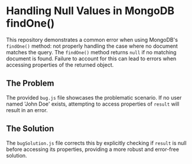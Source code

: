 # Handling Null Values in MongoDB findOne()

This repository demonstrates a common error when using MongoDB's `findOne()` method:  not properly handling the case where no document matches the query. The `findOne()` method returns `null` if no matching document is found.  Failure to account for this can lead to errors when accessing properties of the returned object.

## The Problem
The provided `bug.js` file showcases the problematic scenario.  If no user named 'John Doe' exists, attempting to access properties of `result` will result in an error.

## The Solution
The `bugSolution.js` file corrects this by explicitly checking if `result` is null before accessing its properties, providing a more robust and error-free solution.